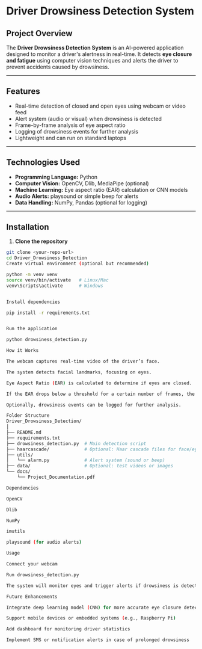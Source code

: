 # Driver Drowsiness Detection System

## Project Overview
The **Driver Drowsiness Detection System** is an AI-powered application designed to monitor a driver's alertness in real-time. It detects **eye closure and fatigue** using computer vision techniques and alerts the driver to prevent accidents caused by drowsiness.

---

## Features
- Real-time detection of closed and open eyes using webcam or video feed  
- Alert system (audio or visual) when drowsiness is detected  
- Frame-by-frame analysis of eye aspect ratio  
- Logging of drowsiness events for further analysis  
- Lightweight and can run on standard laptops  

---

## Technologies Used
- **Programming Language:** Python  
- **Computer Vision:** OpenCV, Dlib, MediaPipe (optional)  
- **Machine Learning:** Eye aspect ratio (EAR) calculation or CNN models  
- **Audio Alerts:** playsound or simple beep for alerts  
- **Data Handling:** NumPy, Pandas (optional for logging)  

---

## Installation

1. **Clone the repository**
```bash
git clone <your-repo-url>
cd Driver_Drowsiness_Detection
Create virtual environment (optional but recommended)

python -m venv venv
source venv/bin/activate   # Linux/Mac
venv\Scripts\activate      # Windows


Install dependencies

pip install -r requirements.txt


Run the application

python drowsiness_detection.py

How it Works

The webcam captures real-time video of the driver’s face.

The system detects facial landmarks, focusing on eyes.

Eye Aspect Ratio (EAR) is calculated to determine if eyes are closed.

If the EAR drops below a threshold for a certain number of frames, the system triggers an alert.

Optionally, drowsiness events can be logged for further analysis.

Folder Structure
Driver_Drowsiness_Detection/
│
├── README.md
├── requirements.txt
├── drowsiness_detection.py  # Main detection script
├── haarcascade/             # Optional: Haar cascade files for face/eye detection
├── utils/
│   └── alarm.py             # Alert system (sound or beep)
├── data/                    # Optional: test videos or images
└── docs/
    └── Project_Documentation.pdf

Dependencies

OpenCV

Dlib

NumPy

imutils

playsound (for audio alerts)

Usage

Connect your webcam

Run drowsiness_detection.py

The system will monitor eyes and trigger alerts if drowsiness is detected

Future Enhancements

Integrate deep learning model (CNN) for more accurate eye closure detection

Support mobile devices or embedded systems (e.g., Raspberry Pi)

Add dashboard for monitoring driver statistics

Implement SMS or notification alerts in case of prolonged drowsiness

